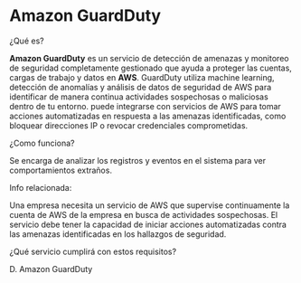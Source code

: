 # Amazon GuardDuty

¿Qué es?

**Amazon GuardDuty** es un servicio de detección de amenazas y monitoreo de seguridad completamente gestionado que ayuda a proteger las cuentas, cargas de trabajo y datos en **AWS**. GuardDuty utiliza machine learning, detección de anomalías y análisis de datos de seguridad de AWS para identificar de manera continua actividades sospechosas o maliciosas dentro de tu entorno. puede integrarse con servicios de AWS para tomar acciones automatizadas en respuesta a las amenazas identificadas, como bloquear direcciones IP o revocar credenciales comprometidas.

¿Como funciona?

Se encarga de analizar los registros y eventos en el sistema para ver comportamientos extraños.

Info relacionada:

Una empresa necesita un servicio de AWS que supervise continuamente la cuenta de AWS de la empresa en busca de actividades sospechosas. El servicio debe tener la capacidad de iniciar acciones automatizadas contra las amenazas identificadas en los hallazgos de seguridad.

¿Qué servicio cumplirá con estos requisitos?

D. Amazon GuardDuty